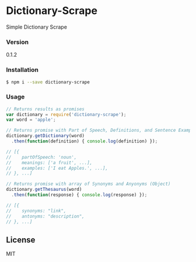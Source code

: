 # Dictionary-Scrape
Simple Dictionary Scrape

### Version
0.1.2

### Installation
```sh
$ npm i --save dictionary-scrape
```

### Usage
```js
// Returns results as promises
var dictionary = require('dictionary-scrape');
var word = 'apple';

// Returns promise with Part of Speech, Definitions, and Sentence Examples (Object)
dictionary.getDictionary(word)
  .then(function(definition) { console.log(definition) });

// [{ 
//    partOfSpeech: 'noun',
//    meanings: ['a fruit', ...],
//    examples: ['I eat Apples.', ...],
// }, ...]

// Returns promise with array of Synonyms and Anyonyms (Object)
dictionary.getThesaurus(word)
  .then(function(response) { console.log(response) });

// [{
//    synonyms: "link",
//    antonyms: "description",
// }, ...]
```


License
----
MIT
